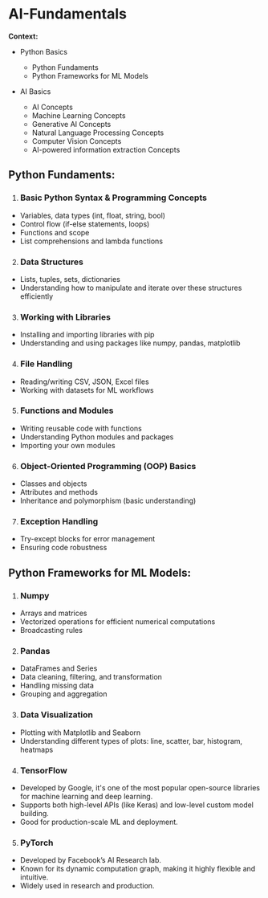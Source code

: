 # AI-Fundamentals

**Context:**

* Python Basics
   * Python Fundaments
   * Python Frameworks for ML Models
     
* AI Basics
   * AI Concepts
   * Machine Learning Concepts
   * Generative AI Concepts
   * Natural Language Processing Concepts
   * Computer Vision Concepts
   * AI-powered information extraction Concepts     

## Python Fundaments:

1. ### **Basic Python Syntax & Programming Concepts**
   
  * Variables, data types (int, float, string, bool)
  * Control flow (if-else statements, loops)
  * Functions and scope
  * List comprehensions and lambda functions

2. ### **Data Structures**

  * Lists, tuples, sets, dictionaries
  * Understanding how to manipulate and iterate over these structures efficiently

3. ### **Working with Libraries**

  * Installing and importing libraries with pip
  * Understanding and using packages like numpy, pandas, matplotlib

4. ### **File Handling**

  * Reading/writing CSV, JSON, Excel files
  * Working with datasets for ML workflows

5. ### **Functions and Modules**

  * Writing reusable code with functions
  * Understanding Python modules and packages
  * Importing your own modules

6. ### **Object-Oriented Programming (OOP) Basics**

  * Classes and objects
  * Attributes and methods
  * Inheritance and polymorphism (basic understanding)

7. ### **Exception Handling**

  * Try-except blocks for error management
  * Ensuring code robustness

## Python Frameworks for ML Models:

1. ### **Numpy**

  * Arrays and matrices
  * Vectorized operations for efficient numerical computations
  * Broadcasting rules

2. ### **Pandas**

  * DataFrames and Series
  * Data cleaning, filtering, and transformation
  * Handling missing data
  * Grouping and aggregation

3. ### **Data Visualization**

  * Plotting with Matplotlib and Seaborn
  * Understanding different types of plots: line, scatter, bar, histogram, heatmaps

4. ### **TensorFlow**

  * Developed by Google, it's one of the most popular open-source libraries for machine learning and deep learning.
  * Supports both high-level APIs (like Keras) and low-level custom model building.
  * Good for production-scale ML and deployment.

5. ### **PyTorch**

  * Developed by Facebook’s AI Research lab.
  * Known for its dynamic computation graph, making it highly flexible and intuitive.
  * Widely used in research and production.
    




